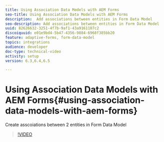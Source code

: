 ```yaml
---
title: Using Association Data Models with AEM Forms
seo-title: Using Association Data Models with AEM Forms
description:  Add associations between entities in Form Data Model
seo-description: Add associations between entities in Form Data Model
uuid: 82626632-3251-4f7b-9af1-43a9161107c2
discoiquuid: e01e9bd4-5b47-4356-9884-6968f385bb20
feature: adaptive-forms, form-data-model
topics: integrations
audience: developer
doc-type: technical-video
activity: setup
version: 6.3,6.4,6.5

---
```


# Using Association Data Models with AEM Forms{#using-association-data-models-with-aem-forms}

Create asscoiations between 2 entities in Form Data Model

>[!VIDEO](https://video.tv.adobe.com/v/17737/?quality=9)

